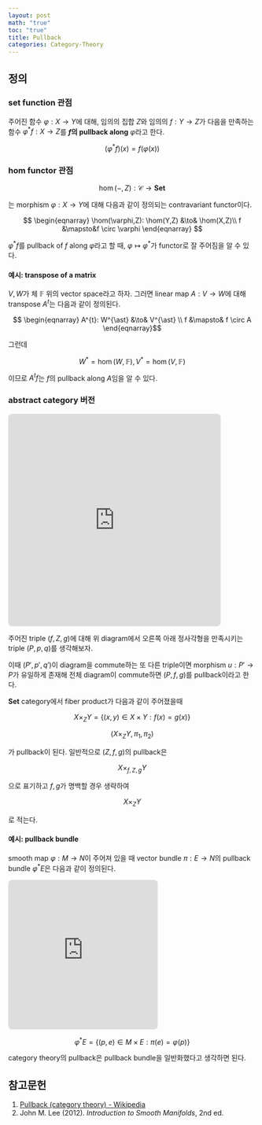 ```yaml
---
layout: post
math: "true"
toc: "true"
title: Pullback
categories: Category-Theory
---
```

## 정의

### set function 관점

주어진 함수 ${ \varphi: X \to Y }$에 대해, 임의의 집합 ${ Z }$와 임의의 ${ f: Y \to Z }$가 다음을 만족하는 함수 ${ \varphi^{\ast}f:X \to Z }$를 **${ f }$의 pullback along** ${ \varphi }$라고 한다.

$$ (\varphi^{\ast}f)(x)=f( \varphi(x)) $$

### hom functor 관점

$$ \hom(-,Z): \mathcal{C} \to \mathbf{Set} $$

는 morphism ${ \varphi : X \to Y }$에 대해 다음과 같이 정의되는 contravariant functor이다.

$$ \begin{eqnarray} \hom(\varphi,Z): \hom(Y,Z) &\to& \hom(X,Z)\\ f &\mapsto&f \circ \varphi   \end{eqnarray} $$

${ \varphi^{\ast}f }$를 pullback of ${ f }$ along ${ \varphi}$라고 할 때, ${ \varphi \mapsto \varphi^{\ast} }$가 functor로 잘 주어짐을 알 수 있다.

#### 예시: transpose of a matrix

${ V,W }$가 체 ${ \mathbb{F} }$ 위의 vector space라고 하자. 그러면 linear map  ${ A : V \to W }$에 대해 transpose ${ A^{t}}$는 다음과 같이 정의된다.

$$ \begin{eqnarray} A^{t}: W^{\ast} &\to& V^{\ast} \\ f &\mapsto& f \circ A \end{eqnarray}$$

그런데

$$ W^{\ast}= \hom(W,\mathbb{F}), V^{\ast}=\hom(V,\mathbb{F} ) $$

이므로 ${ A^{t}f }$는 ${ f }$의 pullback along ${ A }$임을 알 수 있다.

### abstract category 버전

<iframe class="quiver-embed" src="https://q.uiver.app/#q=WzAsNSxbMSwxLCJQIl0sWzIsMSwiWSJdLFsxLDIsIlgiXSxbMiwyLCJaIl0sWzAsMCwiUCciXSxbMCwyLCJwIiwyXSxbMSwzLCJnIl0sWzAsMSwicSJdLFsyLDMsImYiLDJdLFs0LDAsIlxcZXhpc3RzISB1IiwxLHsic3R5bGUiOnsiYm9keSI6eyJuYW1lIjoiZGFzaGVkIn19fV0sWzQsMiwicCciLDIseyJjdXJ2ZSI6Mn1dLFs0LDEsInEnIiwwLHsiY3VydmUiOi0yfV1d&embed" width="432" height="432" style="border-radius: 8px; border: none;"></iframe>

주어진 triple ${ (f,Z,g) }$에 대해 위 diagram에서 오른쪽 아래 정사각형을 만족시키는 triple ${ (P,p,q) }$를 생각해보자.

이때 ${ (P',p',q') }$이 diagram을 commute하는 또 다른 triple이면 morphism ${ u:P' \to P}$가 유일하게 존재해 전체 diagram이 commute하면 ${ (P,f,g) }$를 pullback이라고 한다.

**Set** category에서 fiber product가 다음과 같이 주어졌을때

$$ X \times_{Z} Y = \{ (x,y) \in X \times Y : f(x)=g(x) \} $$

$$ (X\times_{Z}Y, \pi_{1}, \pi_{2})$$

가 pullback이 된다. 일반적으로 ${ (Z,f,g) }$의 pullback은

$$ X \times_{f,Z,g} Y$$

으로 표기하고 ${ f,g }$가 명백할 경우 생략하여

$$ X \times_{Z} Y $$

로 적는다.

#### 예시: pullback bundle

smooth map ${ \varphi:M \to N }$이 주어져 있을 때 vector bundle ${ \pi : E \to N }$의 pullback bundle ${ \varphi^{\ast}E }$은 다음과 같이 정의된다.

<iframe class="quiver-embed" src="https://q.uiver.app/#q=WzAsNCxbMCwwLCJcXHZhcnBoaV57XFxhc3R9RSJdLFsxLDAsIkUiXSxbMCwxLCJNIl0sWzEsMSwiTiJdLFswLDIsIlxccGlfMSIsMl0sWzAsMSwiXFxwaV8yIl0sWzIsMywiRiIsMl0sWzEsMywiXFxwaSJdXQ==&embed" width="304" height="304" style="border-radius: 8px; border: none;"></iframe>

$$ \varphi^{\ast}E = \{ (p,e) \in M \times E: \pi(e)=\varphi(p) \} $$

category theory의 pullback은 pullback bundle을 일반화했다고 생각하면 된다.

## 참고문헌

1. [Pullback (category theory) - Wikipedia](https://en.wikipedia.org/wiki/Pullback_(category_theory))
1. John M. Lee (2012). *Introduction to Smooth Manifolds*, 2nd ed.